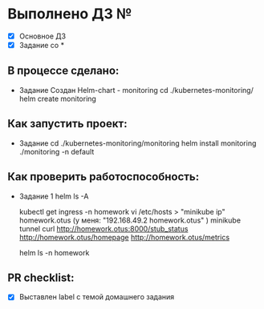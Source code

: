 # Выполнено ДЗ №

 - [X] Основное ДЗ
 - [X] Задание со *

## В процессе сделано:
 - Задание
   Создан Helm-chart - monitoring
    cd ./kubernetes-monitoring/
    helm create monitoring

## Как запустить проект:
 - Задание
    cd ./kubernetes-monitoring/monitoring
    helm install monitoring ./monitoring -n default

## Как проверить работоспособность:
 - Задание 1
    helm ls -A

    kubectl get ingress -n homework
    vi /etc/hosts > "minikube ip" homework.otus (у меня: "192.168.49.2 homework.otus" )
    minikube tunnel
    curl http://homework.otus:8000/stub_status
         http://homework.otus/homepage
         http://homework.otus/metrics

    helm ls -n homework

## PR checklist:
 - [X] Выставлен label с темой домашнего задания
